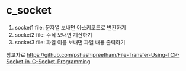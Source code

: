 # c_socket

1. socket1 file: 문자열 보내면 아스키코드로 변환하기
2. socket2 file: 수식 보내면 계산하기
3. socket3 file: 파일 이름 보내면 파일 내용 출력하기

참고자료
https://github.com/pshashipreetham/File-Transfer-Using-TCP-Socket-in-C-Socket-Programming
